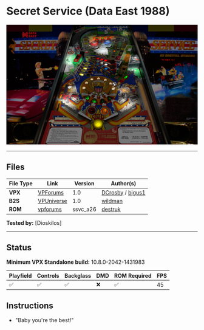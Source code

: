 # Secret Service (Data East 1988)

![Table Preview](../../images/vpx-secret-service-preview.jpg)

---

## Files
| File Type | Link | Version | Author(s) | 
|-----------|--------|----------|--------------|
| **VPX** | [VPForums](https://www.vpforums.org/index.php?app=downloads&showfile=18615) | 1.0 | [DCrosby](https://vpuniverse.com/profile/26275-dcrosby/) / [bigus1](https://www.vpforums.org/index.php?showuser=107629) |
| **B2S** | [VPUniverse](https://vpuniverse.com/files/file/2539-secret-service-data-east-1988/) | 1.0 | [wildman](https://vpuniverse.com/profile/5-wildman/) |
| **ROM** | [vpforums](https://www.vpforums.org/index.php?app=downloads&showfile=815) | ssvc_a26 | [destruk](https://www.vpforums.org/index.php?showuser=5) |

**Tested by:** [Dioskilos]

---
## Status 

**Minimum VPX Standalone build:** 10.8.0-2042-1431983

| Playfield | Controls | Backglass | DMD | ROM Required | FPS | 
|-----------|----------|-----------|-----|--------------|-----|
| :white_check_mark: | :white_check_mark: | :white_check_mark: | :x: | :white_check_mark: | 45 |

## Instructions

- "Baby you're the best!"
